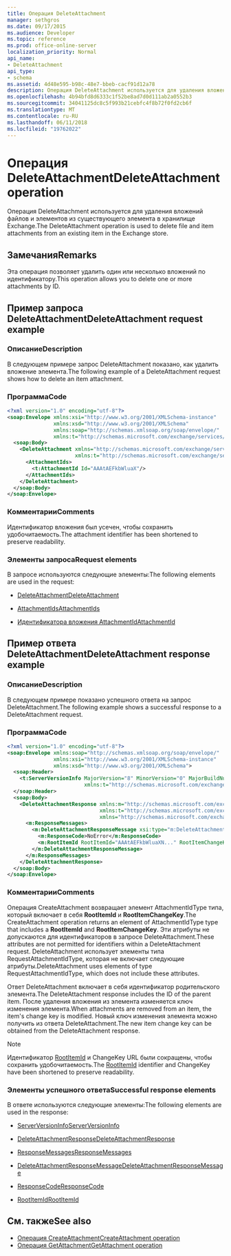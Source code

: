 ```yaml
---
title: Операция DeleteAttachment
manager: sethgros
ms.date: 09/17/2015
ms.audience: Developer
ms.topic: reference
ms.prod: office-online-server
localization_priority: Normal
api_name:
- DeleteAttachment
api_type:
- schema
ms.assetid: 4d48e595-b98c-48e7-bbeb-cacf91d12a78
description: Операция DeleteAttachment используется для удаления вложений файлов и элементов из существующего элемента в хранилище Exchange.
ms.openlocfilehash: 4b94bfd8d6333c1f52be8ad7d0d111ab2a0552b3
ms.sourcegitcommit: 34041125dc8c5f993b21cebfc4f8b72f0fd2cb6f
ms.translationtype: MT
ms.contentlocale: ru-RU
ms.lasthandoff: 06/11/2018
ms.locfileid: "19762022"
---
```

# <a name="deleteattachment-operation"></a><span data-ttu-id="33b74-103">Операция DeleteAttachment</span><span class="sxs-lookup"><span data-stu-id="33b74-103">DeleteAttachment operation</span></span>

<span data-ttu-id="33b74-104">Операция DeleteAttachment используется для удаления вложений файлов и элементов из существующего элемента в хранилище Exchange.</span><span class="sxs-lookup"><span data-stu-id="33b74-104">The DeleteAttachment operation is used to delete file and item attachments from an existing item in the Exchange store.</span></span>
  
## <a name="remarks"></a><span data-ttu-id="33b74-105">Замечания</span><span class="sxs-lookup"><span data-stu-id="33b74-105">Remarks</span></span>

<span data-ttu-id="33b74-106">Эта операция позволяет удалить один или несколько вложений по идентификатору.</span><span class="sxs-lookup"><span data-stu-id="33b74-106">This operation allows you to delete one or more attachments by ID.</span></span>
  
## <a name="deleteattachment-request-example"></a><span data-ttu-id="33b74-107">Пример запроса DeleteAttachment</span><span class="sxs-lookup"><span data-stu-id="33b74-107">DeleteAttachment request example</span></span>

### <a name="description"></a><span data-ttu-id="33b74-108">Описание</span><span class="sxs-lookup"><span data-stu-id="33b74-108">Description</span></span>

<span data-ttu-id="33b74-109">В следующем примере запрос DeleteAttachment показано, как удалить вложение элемента.</span><span class="sxs-lookup"><span data-stu-id="33b74-109">The following example of a DeleteAttachment request shows how to delete an item attachment.</span></span>
  
### <a name="code"></a><span data-ttu-id="33b74-110">Программа</span><span class="sxs-lookup"><span data-stu-id="33b74-110">Code</span></span>

```XML
<?xml version="1.0" encoding="utf-8"?>
<soap:Envelope xmlns:xsi="http://www.w3.org/2001/XMLSchema-instance"
               xmlns:xsd="http://www.w3.org/2001/XMLSchema"
               xmlns:soap="http://schemas.xmlsoap.org/soap/envelope/"
               xmlns:t="http://schemas.microsoft.com/exchange/services/2006/types">
  <soap:Body>
    <DeleteAttachment xmlns="http://schemas.microsoft.com/exchange/services/2006/messages"
                      xmlns:t="http://schemas.microsoft.com/exchange/services/2006/types">
      <AttachmentIds>
        <t:AttachmentId Id="AAAtAEFkbWluaX"/>
      </AttachmentIds>
    </DeleteAttachment>
  </soap:Body>
</soap:Envelope>
```

### <a name="comments"></a><span data-ttu-id="33b74-111">Комментарии</span><span class="sxs-lookup"><span data-stu-id="33b74-111">Comments</span></span>

<span data-ttu-id="33b74-112">Идентификатор вложения был усечен, чтобы сохранить удобочитаемость.</span><span class="sxs-lookup"><span data-stu-id="33b74-112">The attachment identifier has been shortened to preserve readability.</span></span>
  
### <a name="request-elements"></a><span data-ttu-id="33b74-113">Элементы запроса</span><span class="sxs-lookup"><span data-stu-id="33b74-113">Request elements</span></span>

<span data-ttu-id="33b74-114">В запросе используются следующие элементы:</span><span class="sxs-lookup"><span data-stu-id="33b74-114">The following elements are used in the request:</span></span>
  
- [<span data-ttu-id="33b74-115">DeleteAttachment</span><span class="sxs-lookup"><span data-stu-id="33b74-115">DeleteAttachment</span></span>](deleteattachment.md)
    
- [<span data-ttu-id="33b74-116">AttachmentIds</span><span class="sxs-lookup"><span data-stu-id="33b74-116">AttachmentIds</span></span>](attachmentids.md)
    
- [<span data-ttu-id="33b74-117">Идентификатора вложения AttachmentId</span><span class="sxs-lookup"><span data-stu-id="33b74-117">AttachmentId</span></span>](attachmentid.md)
    
## <a name="deleteattachment-response-example"></a><span data-ttu-id="33b74-118">Пример ответа DeleteAttachment</span><span class="sxs-lookup"><span data-stu-id="33b74-118">DeleteAttachment response example</span></span>

### <a name="description"></a><span data-ttu-id="33b74-119">Описание</span><span class="sxs-lookup"><span data-stu-id="33b74-119">Description</span></span>

<span data-ttu-id="33b74-120">В следующем примере показано успешного ответа на запрос DeleteAttachment.</span><span class="sxs-lookup"><span data-stu-id="33b74-120">The following example shows a successful response to a DeleteAttachment request.</span></span>
  
### <a name="code"></a><span data-ttu-id="33b74-121">Программа</span><span class="sxs-lookup"><span data-stu-id="33b74-121">Code</span></span>

```XML
<?xml version="1.0" encoding="utf-8"?>
<soap:Envelope xmlns:soap="http://schemas.xmlsoap.org/soap/envelope/" 
               xmlns:xsi="http://www.w3.org/2001/XMLSchema-instance" 
               xmlns:xsd="http://www.w3.org/2001/XMLSchema">
  <soap:Header>
    <t:ServerVersionInfo MajorVersion="8" MinorVersion="0" MajorBuildNumber="662" MinorBuildNumber="0" 
                         xmlns:t="http://schemas.microsoft.com/exchange/services/2006/types"/>
  </soap:Header>
  <soap:Body>
    <DeleteAttachmentResponse xmlns:m="http://schemas.microsoft.com/exchange/services/2006/messages" 
                              xmlns:t="http://schemas.microsoft.com/exchange/services/2006/types" 
                              xmlns="http://schemas.microsoft.com/exchange/services/2006/messages">
      <m:ResponseMessages>
        <m:DeleteAttachmentResponseMessage xsi:type="m:DeleteAttachmentResponseMessageType" ResponseClass="Success">
          <m:ResponseCode>NoError</m:ResponseCode>
          <m:RootItemId RootItemId="AAAtAEFkbWluaXN..." RootItemChangeKey="CQAAABYAA..."/>
        </m:DeleteAttachmentResponseMessage>
      </m:ResponseMessages>
    </DeleteAttachmentResponse>
  </soap:Body>
</soap:Envelope>
```

### <a name="comments"></a><span data-ttu-id="33b74-122">Комментарии</span><span class="sxs-lookup"><span data-stu-id="33b74-122">Comments</span></span>

<span data-ttu-id="33b74-123">Операция CreateAttachment возвращает элемент AttachmentIdType типа, который включает в себя **RootItemId** и **RootItemChangeKey**.</span><span class="sxs-lookup"><span data-stu-id="33b74-123">The CreateAttachment operation returns an element of AttachmentIdType type that includes a **RootItemId** and **RootItemChangeKey**.</span></span> <span data-ttu-id="33b74-124">Эти атрибуты не допускаются для идентификаторов в запросе DeleteAttachment.</span><span class="sxs-lookup"><span data-stu-id="33b74-124">These attributes are not permitted for identifiers within a DeleteAttachment request.</span></span> <span data-ttu-id="33b74-125">DeleteAttachment использует элементы типа RequestAttachmentIdType, которая не включает следующие атрибуты.</span><span class="sxs-lookup"><span data-stu-id="33b74-125">DeleteAttachment uses elements of type RequestAttachmentIdType, which does not include these attributes.</span></span>
  
<span data-ttu-id="33b74-126">Ответ DeleteAttachment включает в себя идентификатор родительского элемента.</span><span class="sxs-lookup"><span data-stu-id="33b74-126">The DeleteAttachment response includes the ID of the parent item.</span></span> <span data-ttu-id="33b74-127">После удаления вложения из элемента изменяется ключ изменения элемента.</span><span class="sxs-lookup"><span data-stu-id="33b74-127">When attachments are removed from an item, the item's change key is modified.</span></span> <span data-ttu-id="33b74-128">Новый ключ изменения элемента можно получить из ответа DeleteAttachment.</span><span class="sxs-lookup"><span data-stu-id="33b74-128">The new item change key can be obtained from the DeleteAttachment response.</span></span>
  
> [!NOTE]
> <span data-ttu-id="33b74-129">Идентификатор [RootItemId](rootitemid.md) и ChangeKey URL были сокращены, чтобы сохранить удобочитаемость.</span><span class="sxs-lookup"><span data-stu-id="33b74-129">The [RootItemId](rootitemid.md) identifier and ChangeKey have been shortened to preserve readability.</span></span> 
  
### <a name="successful-response-elements"></a><span data-ttu-id="33b74-130">Элементы успешного ответа</span><span class="sxs-lookup"><span data-stu-id="33b74-130">Successful response elements</span></span>

<span data-ttu-id="33b74-131">В ответе используются следующие элементы:</span><span class="sxs-lookup"><span data-stu-id="33b74-131">The following elements are used in the response:</span></span>
  
- [<span data-ttu-id="33b74-132">ServerVersionInfo</span><span class="sxs-lookup"><span data-stu-id="33b74-132">ServerVersionInfo</span></span>](serverversioninfo.md)
    
- [<span data-ttu-id="33b74-133">DeleteAttachmentResponse</span><span class="sxs-lookup"><span data-stu-id="33b74-133">DeleteAttachmentResponse</span></span>](deleteattachmentresponse.md)
    
- [<span data-ttu-id="33b74-134">ResponseMessages</span><span class="sxs-lookup"><span data-stu-id="33b74-134">ResponseMessages</span></span>](responsemessages.md)
    
- [<span data-ttu-id="33b74-135">DeleteAttachmentResponseMessage</span><span class="sxs-lookup"><span data-stu-id="33b74-135">DeleteAttachmentResponseMessage</span></span>](deleteattachmentresponsemessage.md)
    
- [<span data-ttu-id="33b74-136">ResponseCode</span><span class="sxs-lookup"><span data-stu-id="33b74-136">ResponseCode</span></span>](responsecode.md)
    
- [<span data-ttu-id="33b74-137">RootItemId</span><span class="sxs-lookup"><span data-stu-id="33b74-137">RootItemId</span></span>](rootitemid.md)
    
## <a name="see-also"></a><span data-ttu-id="33b74-138">См. также</span><span class="sxs-lookup"><span data-stu-id="33b74-138">See also</span></span>

- [<span data-ttu-id="33b74-139">Операция CreateAttachment</span><span class="sxs-lookup"><span data-stu-id="33b74-139">CreateAttachment operation</span></span>](createattachment-operation.md) 
- [<span data-ttu-id="33b74-140">Операция GetAttachment</span><span class="sxs-lookup"><span data-stu-id="33b74-140">GetAttachment operation</span></span>](getattachment-operation.md)

